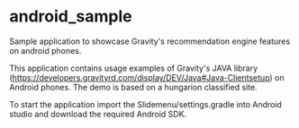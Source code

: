 # android_sample
Sample application to showcase Gravity's recommendation engine features on android phones.

This application contains usage examples of Gravity's JAVA library 
(https://developers.gravityrd.com/display/DEV/Java#Java-Clientsetup) on Android phones. 
The demo is based on a hungarion classified site.

To start the application import the Slidemenu/settings.gradle into Android studio and 
download the required Android SDK.
